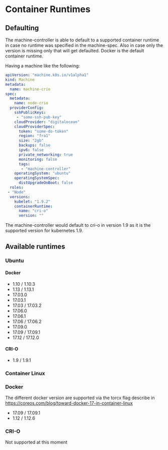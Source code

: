 # Container Runtimes

## Defaulting
The machine-controller is able to default to a supported container runtime in case no runtime was specified in the machine-spec.
Also in case only the version is missing only that will get defaulted.
Docker is the default container runtime.

Having a machine like the following:
```yaml
apiVersion: "machine.k8s.io/v1alpha1"
kind: Machine
metadata:
  name: machine-crio
spec:
  metadata:
    name: node-crio
  providerConfig:
    sshPublicKeys:
     - "some-ssh-pub-key"
    cloudProvider: "digitalocean"
    cloudProviderSpec:
      token: "some-do-token"
      region: "fra1"
      size: "2gb"
      backups: false
      ipv6: false
      private_networking: true
      monitoring: false
      tags:
       - "machine-controller"
    operatingSystem: "ubuntu"
    operatingSystemSpec:
      distUpgradeOnBoot: false
  roles:
 - "Node"
  versions:
    kubelet: "1.9.2"
    containerRuntime:
      name: "cri-o"
      version: ""
```

The machine-controller would default to cri-o in version 1.9 as it is the supported version for kubernetes 1.9. 

## Available runtimes

### Ubuntu

#### Docker
- 1.10 / 1.10.3
- 1.13 / 1.13.1
- 17.03.0
- 17.03.1
- 17.03 / 17.03.2
- 17.06.0
- 17.06.1
- 17.06 / 17.06.2
- 17.09.0
- 17.09 / 17.09.1
- 17.12 / 17.12.0

#### CRI-O
- 1.9 / 1.9.1

### Container Linux

### Docker
The different docker version are supported via the torcx flag describe in https://coreos.com/blog/toward-docker-17-in-container-linux

- 17.09 / 17.09.1
- 1.12 / 1.12.6

### CRI-O

Not supported at this moment

